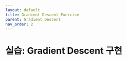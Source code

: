 ```yaml
---
layout: default
title: Gradient Descent Exercise
parent: Gradient Descent
nav_order: 2
---
```


# 실습: Gradient Descent 구현

